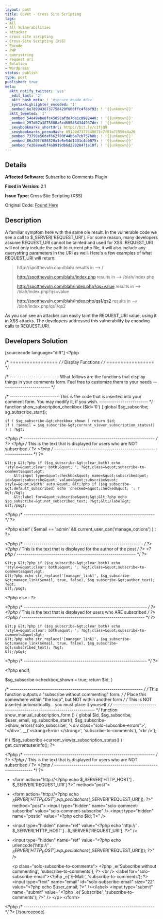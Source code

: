 ```yaml
---
layout: post
title: Covet - Cross Site Scripting
tags:
- All
- All Vulnerabilities
- attacker
- cross site scripting
- Cross-Site Scripting (XSS)
- Encode
- PHP
- querystring
- request uri
- Solution
- Wordpress
status: publish
type: post
published: true
meta:
  aktt_notify_twitter: 'yes'
  _edit_last: '2'
  _aktt_hash_meta: ! '#secure #code #dev'
  _syntaxhighlighter_encoded: '1'
  _oembed_6e7899438737758429f668ffc4f8bf93: ! '{{unknown}}'
  aktt_tweeted: '1'
  _oembed_54e49ebe6fc45058afde7de1c0982440: ! '{{unknown}}'
  _oembed_297d67a1875888a6cd685484344937de: ! '{{unknown}}'
  _sexybookmarks_shortUrl: http://bit.ly/c1fjQ9
  _sexybookmarks_permaHash: 09120d7377348673c7f83a71550e4a26
  _oembed_73799e56daf662700f44b5a7cb757b0b: ! '{{unknown}}'
  _oembed_86a20ff086320a1e5e54d1431c4c0075: ! '{{unknown}}'
  _oembed_fe268eaabf4a8919db6d22828471e10f: ! '{{unknown}}'
---
```

## Details
__Affected Software:__ Subscribe to Comments Plugin

__Fixed in Version:__  2.1

__Issue Type:__ Cross Site Scripting (XSS)

Original Code: <a title="Covet" href="http://spotthevuln.com/2010/11/covet/" target="_blank">Found    Here</a>
## Description
A familiar symptom here with the same ole result.  In the vulnerable code we see a call to $_SERVER['REQUEST_URI'].  For some reason, many developers assume REQUEST_URI cannot be tainted and used for XSS.  REQUEST_URI will not only include the path to current php file, it will also include any querystring parameters in the URI as well.  Here's a few examples of what REQUEST_URI will return:
<blockquote>http://spotthevuln.com/blah/
results in --&gt; /

http://spotthevuln.com/blah//index.php
results in --&gt; /blah/index.php

http://spotthevuln.com/blah/index.php?qs=value
results in --&gt; /blah/index.php?qs=value

http://spotthevuln.com/blah/index.php/qs1/qs2
results in --&gt; /blah/index.php/qs1/qs2</blockquote>
As you can see an attacker can easily taint the REQUEST_URI value, using it in XSS attacks.  The developers addressed this vulnerability by encoding calls to REQUEST_URI.
## Developers Solution
[sourcecode language="diff"]
&lt;?php

/* ================= */
/* Display Functions */
/* ================= */

/* -------------------------
What follows are the functions that display things in your comments form.
Feel free to customize them to your needs
------------------------- */

/* -------------------------
This is the code that is inserted into your comment form.  You may modify it, if you wish.
------------------------- */
function show_subscription_checkbox ($id='0') {
	global $sg_subscribe;
	sg_subscribe_start();

	if ( $sg_subscribe-&gt;checkbox_shown ) return $id;
	if ( !$email = $sg_subscribe-&gt;current_viewer_subscription_status() ) : ?&gt;

&lt;?php /* ------------------------------------------------------------------- */ ?&gt;
&lt;?php /* This is the text that is displayed for users who are NOT subscribed */ ?&gt;
&lt;?php /* ------------------------------------------------------------------- */ ?&gt;

	&lt;p &lt;?php if ($sg_subscribe-&gt;clear_both) echo 'style=&quot;clear: both;&quot; '; ?&gt;class=&quot;subscribe-to-comments&quot;&gt;
        &lt;input type=&quot;checkbox&quot; name=&quot;subscribe&quot; id=&quot;subscribe&quot; value=&quot;subscribe&quot; style=&quot;width: auto;&quot; &lt;?php if ($sg_subscribe-&gt;default_subscribed) echo 'checked=&quot;checked&quot; '; ?&gt;/&gt;
        &lt;label for=&quot;subscribe&quot;&gt;&lt;?php echo $sg_subscribe-&gt;not_subscribed_text; ?&gt;&lt;/label&gt;
	&lt;/p&gt;

&lt;?php /* ------------------------------------------------------------------- */ ?&gt;

&lt;?php elseif ( $email == 'admin' &amp;&amp; current_user_can('manage_options') ) : ?&gt;

&lt;?php /* ------------------------------------------------------------- */ ?&gt;
&lt;?php /* This is the text that is displayed for the author of the post */ ?&gt;
&lt;?php /* ------------------------------------------------------------- */ ?&gt;

	&lt;p &lt;?php if ($sg_subscribe-&gt;clear_both) echo 'style=&quot;clear: both;&quot; '; ?&gt;class=&quot;subscribe-to-comments&quot;&gt;
	&lt;?php echo str_replace('[manager_link]', $sg_subscribe-&gt;manage_link($email, true, false), $sg_subscribe-&gt;author_text); ?&gt;
	&lt;/p&gt;

&lt;?php else : ?&gt;

&lt;?php /* --------------------------------------------------------------- */ ?&gt;
&lt;?php /* This is the text that is displayed for users who ARE subscribed */ ?&gt;
&lt;?php /* --------------------------------------------------------------- */ ?&gt;

	&lt;p &lt;?php if ($sg_subscribe-&gt;clear_both) echo 'style=&quot;clear: both;&quot; '; ?&gt;class=&quot;subscribe-to-comments&quot;&gt;
	&lt;?php echo str_replace('[manager_link]', $sg_subscribe-&gt;manage_link($email, true, false), $sg_subscribe-&gt;subscribed_text); ?&gt;
	&lt;/p&gt;

&lt;?php /* --------------------------------------------------------------- */ ?&gt;

&lt;?php endif;

$sg_subscribe-&gt;checkbox_shown = true;
return $id;
}

/* -------------------------------------------------------------------- */
/* This function outputs a &quot;subscribe without commenting&quot; form.         */
/* Place this somewhere within &quot;the loop&quot;, but NOT within another form  */
/* This is NOT inserted automaticallly... you must place it yourself    */
/* -------------------------------------------------------------------- */
function show_manual_subscription_form () {
	global $id, $sg_subscribe, $user_email;
	sg_subscribe_start();
	$sg_subscribe-&gt;show_errors('solo_subscribe', '&lt;div class=&quot;solo-subscribe-errors&quot;&gt;', '&lt;/div&gt;', __('&lt;strong&gt;Error: &lt;/strong&gt;', 'subscribe-to-comments'), '&lt;br /&gt;');

if ( !$sg_subscribe-&gt;current_viewer_subscription_status() ) :
	get_currentuserinfo(); ?&gt;

&lt;?php /* ------------------------------------------------------------------- */ ?&gt;
&lt;?php /* This is the text that is displayed for users who are NOT subscribed */ ?&gt;
&lt;?php /* ------------------------------------------------------------------- */ ?&gt;

-	&lt;form action=&quot;http://&lt;?php echo $_SERVER['HTTP_HOST'] . $_SERVER['REQUEST_URI'] ?&gt;&quot; method=&quot;post&quot;&gt;
+	&lt;form action=&quot;http://&lt;?php echo $_SERVER['HTTP_HOST'] . wp_specialchars($_SERVER['REQUEST_URI']); ?&gt;&quot; method=&quot;post&quot;&gt;
	&lt;input type=&quot;hidden&quot; name=&quot;solo-comment-subscribe&quot; value=&quot;solo-comment-subscribe&quot; /&gt;
	&lt;input type=&quot;hidden&quot; name=&quot;postid&quot; value=&quot;&lt;?php echo $id; ?&gt;&quot; /&gt;
-	&lt;input type=&quot;hidden&quot; name=&quot;ref&quot; value=&quot;&lt;?php echo 'http://' . $_SERVER['HTTP_HOST'] . $_SERVER['REQUEST_URI']; ?&gt;&quot; /&gt;
+	&lt;input type=&quot;hidden&quot; name=&quot;ref&quot; value=&quot;&lt;?php echo urlencode('http://' . $_SERVER['HTTP_HOST'] . wp_specialchars($_SERVER['REQUEST_URI'])); ?&gt;&quot; /&gt;

	&lt;p class=&quot;solo-subscribe-to-comments&quot;&gt;
	&lt;?php _e('Subscribe without commenting', 'subscribe-to-comments'); ?&gt;
	&lt;br /&gt;
	&lt;label for=&quot;solo-subscribe-email&quot;&gt;&lt;?php _e('E-Mail:', 'subscribe-to-comments'); ?&gt;
	&lt;input type=&quot;text&quot; name=&quot;email&quot; id=&quot;solo-subscribe-email&quot; size=&quot;22&quot; value=&quot;&lt;?php echo $user_email; ?&gt;&quot; /&gt;&lt;/label&gt;
	&lt;input type=&quot;submit&quot; name=&quot;submit&quot; value=&quot;&lt;?php _e('Subscribe', 'subscribe-to-comments'); ?&gt;&quot; /&gt;
	&lt;/p&gt;
	&lt;/form&gt;

&lt;?php /* ------------------------------------------------------------------- */ ?&gt;
[/sourcecode] 
